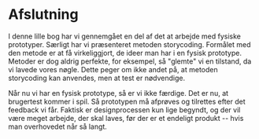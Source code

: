# Afslutning

I denne lille bog har vi gennemgået en del af det at arbejde med fysiske prototyper. Særligt har vi præsenteret metoden storycoding. Formålet med den metode er at få virkeliggjort, de ideer man har i en fysisk prototype. Metoder er dog aldrig perfekte, for eksempel, så "glemte" vi en tilstand, da vi lavede vores nøgle. Dette peger om ikke andet på, at metoden storycoding kan anvendes, men at test er nødvendige.

Når nu vi har en fysisk prototype, så er vi ikke færdige. Det er nu, at brugertest kommer i spil. Så prototypen må afprøves og tilrettes efter det feedback vi får. Faktisk er designprocessen kun lige begyndt, og der vil være meget arbejde, der skal laves, før der er et endeligt produkt -- hvis man overhovedet når så langt.